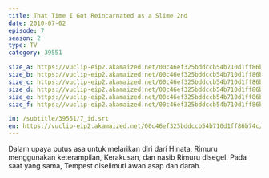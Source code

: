 ```yaml
---
title: That Time I Got Reincarnated as a Slime 2nd
date: 2010-07-02
episode: 7
season: 2
type: TV
category: 39551

size_a: https://vuclip-eip2.akamaized.net/00c46ef325bddccb54b710d1ff86b74c/vp63207_V20210223120341/hlsc_e2931_2.m3u8
size_b: https://vuclip-eip2.akamaized.net/00c46ef325bddccb54b710d1ff86b74c/vp63207_V20210223120341/hlsc_e2931_3.m3u8
size_c: https://vuclip-eip2.akamaized.net/00c46ef325bddccb54b710d1ff86b74c/vp63207_V20210223120341/hlsc_e2931_4.m3u8
size_d: https://vuclip-eip2.akamaized.net/00c46ef325bddccb54b710d1ff86b74c/vp63207_V20210223120341/hlsc_e2931_5.m3u8
size_e: https://vuclip-eip2.akamaized.net/00c46ef325bddccb54b710d1ff86b74c/vp63207_V20210223120341/hlsc_e2931_6.m3u8
size_f: https://vuclip-eip2.akamaized.net/00c46ef325bddccb54b710d1ff86b74c/vp63207_V20210223120341/hlsc_e2931_7.m3u8

in: /subtitle/39551/7_id.srt
en: https://vuclip-eip2.akamaized.net/00c46ef325bddccb54b710d1ff86b74c/en.vtt
---
```

Dalam upaya putus asa untuk melarikan diri dari Hinata, Rimuru menggunakan keterampilan, Kerakusan, dan nasib Rimuru disegel. Pada saat yang sama, Tempest diselimuti awan asap dan darah.
